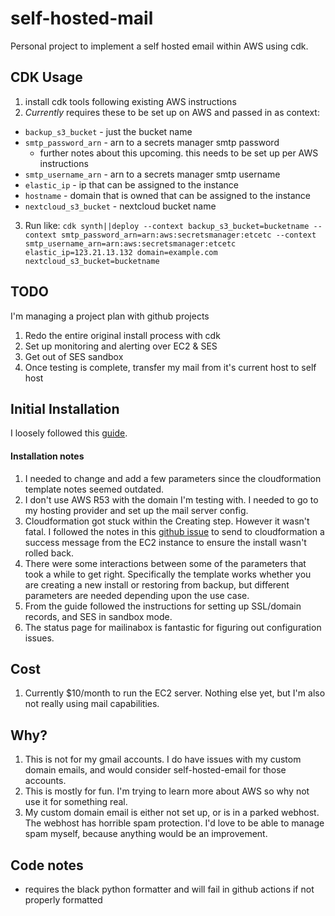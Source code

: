 # self-hosted-mail

Personal project to implement a self hosted email within AWS using cdk.

## CDK Usage

1. install cdk tools following existing AWS instructions
2. _Currently_ requires these to be set up on AWS and passed in as context:

- `backup_s3_bucket` - just the bucket name
- `smtp_password_arn` - arn to a secrets manager smtp password
  - further notes about this upcoming. this needs to be set up per AWS instructions
- `smtp_username_arn` - arn to a secrets manager smtp username
- `elastic_ip` - ip that can be assigned to the instance
- `hostname` - domain that is owned that can be assigned to the instance
- `nextcloud_s3_bucket` - nextcloud bucket name

3. Run like: `cdk synth||deploy --context backup_s3_bucket=bucketname --context smtp_password_arn=arn:aws:secretsmanager:etcetc --context smtp_username_arn=arn:aws:secretsmanager:etcetc elastic_ip=123.21.13.132 domain=example.com nextcloud_s3_bucket=bucketname`

## TODO

I'm managing a project plan with github projects

1. Redo the entire original install process with cdk
2. Set up monitoring and alerting over EC2 & SES
3. Get out of SES sandbox
4. Once testing is complete, transfer my mail from it's current host to self host

## Initial Installation

I loosely followed this [guide](https://aws.amazon.com/blogs/opensource/fully-automated-deployment-of-an-open-source-mail-server-on-aws/).

#### Installation notes

1. I needed to change and add a few parameters since the cloudformation template notes seemed outdated.
2. I don't use AWS R53 with the domain I'm testing with. I needed to go to my hosting provider and set up the mail server config.
3. Cloudformation got stuck within the Creating step. However it wasn't fatal. I followed the notes in this [github issue](https://github.com/aws-samples/aws-opensource-mailserver/issues/1) to send to cloudformation a success message from the EC2 instance to ensure the install wasn't rolled back.
4. There were some interactions between some of the parameters that took a while to get right. Specifically the template works whether you are creating a new install or restoring from backup, but different parameters are needed depending upon the use case.
5. From the guide followed the instructions for setting up SSL/domain records, and SES in sandbox mode.
6. The status page for mailinabox is fantastic for figuring out configuration issues.

## Cost

1. Currently $10/month to run the EC2 server. Nothing else yet, but I'm also not really using mail capabilities.

## Why?

1. This is not for my gmail accounts. I do have issues with my custom domain emails, and would consider self-hosted-email for those accounts.
2. This is mostly for fun. I'm trying to learn more about AWS so why not use it for something real.
3. My custom domain email is either not set up, or is in a parked webhost. The webhost has horrible spam protection. I'd love to be able to manage spam myself, because anything would be an improvement.

## Code notes

- requires the black python formatter and will fail in github actions if not properly formatted
